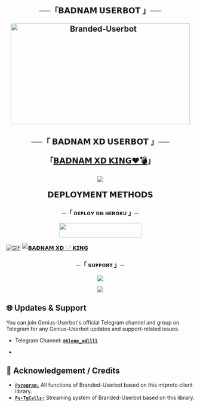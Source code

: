 <h2 align="center">
    ──「𝗕𝗔𝗗𝗡𝗔𝗠  𝗨𝗦𝗘𝗥𝗕𝗢𝗧 」──

<p align="center">
<a href="https://github.com/WCGKING/KINGUSERBOT"><img src="https://te.legra.ph/file/11cfa74175b590014bd16.jpg" height="270" width="480" alt="Branded-Userbot"/></a>
</p>

<h2 align="center">
    ──「 𝗕𝗔𝗗𝗡𝗔𝗠 𝗫𝗗  𝗨𝗦𝗘𝗥𝗕𝗢𝗧 」──
    
    
「[𝗕𝗔𝗗𝗡𝗔𝗠 𝗫𝗗  𝗞𝗜𝗡𝗚❤️💣](https://t.me/BRANDRD_BOT)」



<p align="center">
  <img src="https://te.legra.ph/file/11cfa74175b590014bd16.jpg">
</p>


<p align="center">
<b>𝗗𝗘𝗣𝗟𝗢𝗬𝗠𝗘𝗡𝗧 𝗠𝗘𝗧𝗛𝗢𝗗𝗦</b>
</p>
<h3 align="center">
     ─「 ᴅᴇᴩʟᴏʏ ᴏɴ ʜᴇʀᴏᴋᴜ 」─
</h3>
<p align="center"><a href="https://dashboard.heroku.com/new?template=https://github.com/WCGKING/KINGUSERBOT"> <img src="https://img.shields.io/badge/Deploy%20On%20Heroku-black?style=for-the-badge&logo=heroku" width="220" height="38.45"/></a></p>


[![GIF](https://github.com/WCGKING/WCGKING/blob/main/WCGKING.gif)](https://github.com/WCGKING)
   [![𝗕𝗔𝗗𝗡𝗔𝗠 𝗫𝗗 𓆩𓆪 𝗞𝗜𝗡𝗚 ](https://github-stats-alpha.vercel.app/api?username=WCGKING "WCGKING")](https://github-stats-alpha.vercel.app/api?username=WCGKING "WCGKING")


<h3 align="center">
    ─「 sᴜᴩᴩᴏʀᴛ 」─
</h3>

<p align="center">
<a href="https://t.me/BRANDED_WORLD"><img src="https://img.shields.io/badge/-Support%20Group-blue.svg?style=for-the-badge&logo=Telegram"></a>
</p>

<p align="center">
<a href="https://t.me/BRANDRD_BOT"><img src="https://img.shields.io/badge/-Support%20Channel-blue.svg?style=for-the-badge&logo=Telegram"></a>
</p>


<h2>🌐 Updates & Support</h2>
<p title="Support">You can join Genius-Userbot's official Telegram channel and group on Telegram for any Genius-Userbot updates and support-related issues.</p>

- Telegram Channel: [**`@Alone_xdllll`**](https://t.me/Alone_xdllll)

- 
<h2>📑 Acknowledgement / Credits</h2>

- [**`Pyrogram:`**](https://github.com/pyrogram) All functions of Branded-Userbot based on this mtproto client library.
- [**`Py-TgCalls:`**](https://github.com/py-tgcalls) Streaming system of Branded-Userbot based on this library.





